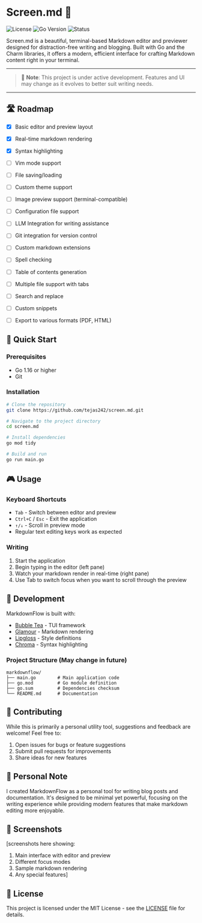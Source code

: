 # Screen.md 📝

![License](https://img.shields.io/badge/license-MIT-blue.svg)
![Go Version](https://img.shields.io/badge/go-%3E%3D%201.16-00ADD8.svg)
![Status](https://img.shields.io/badge/status-alpha-orange.svg)

Screen.md is a beautiful, terminal-based Markdown editor and previewer designed for distraction-free writing and blogging. Built with Go and the Charm libraries, it offers a modern, efficient interface for crafting Markdown content right in your terminal.

---

> 🚧 **Note**: This project is under active development. Features and UI may change as it evolves to better suit writing needs.

---

## 🛣️ Roadmap

- [x] Basic editor and preview layout
- [x] Real-time markdown rendering
- [x] Syntax highlighting
- [ ] Vim mode support
- [ ] File saving/loading
- [ ] Custom theme support
- [ ] Image preview support (terminal-compatible)
- [ ] Configuration file support

- [ ] LLM Integration for writing assistance
- [ ] Git integration for version control
- [ ] Custom markdown extensions
- [ ] Spell checking
- [ ] Table of contents generation

- [ ] Multiple file support with tabs
- [ ] Search and replace
- [ ] Custom snippets
- [ ] Export to various formats (PDF, HTML)

## 🎯 Quick Start

### Prerequisites
- Go 1.16 or higher
- Git

### Installation

```bash
# Clone the repository
git clone https://github.com/tejas242/screen.md.git

# Navigate to the project directory
cd screen.md

# Install dependencies
go mod tidy

# Build and run
go run main.go
```

## 🎮 Usage

### Keyboard Shortcuts
- `Tab` - Switch between editor and preview
- `Ctrl+C` / `Esc` - Exit the application
- `↑/↓` - Scroll in preview mode
- Regular text editing keys work as expected

### Writing
1. Start the application
2. Begin typing in the editor (left pane)
3. Watch your markdown render in real-time (right pane)
4. Use Tab to switch focus when you want to scroll through the preview


## 🔧 Development

MarkdownFlow is built with:
- [Bubble Tea](https://github.com/charmbracelet/bubbletea) - TUI framework
- [Glamour](https://github.com/charmbracelet/glamour) - Markdown rendering
- [Lipgloss](https://github.com/charmbracelet/lipgloss) - Style definitions
- [Chroma](https://github.com/alecthomas/chroma) - Syntax highlighting

### Project Structure (May change in future)
```
markdownflow/
├── main.go        # Main application code
├── go.mod         # Go module definition
├── go.sum         # Dependencies checksum
└── README.md      # Documentation
```

## 🤝 Contributing

While this is primarily a personal utility tool, suggestions and feedback are welcome! Feel free to:
1. Open issues for bugs or feature suggestions
2. Submit pull requests for improvements
3. Share ideas for new features

## 📝 Personal Note

I created MarkdownFlow as a personal tool for writing blog posts and documentation. It's designed to be minimal yet powerful, focusing on the writing experience while providing modern features that make markdown editing more enjoyable.

## 📸 Screenshots

[screenshots here showing:
1. Main interface with editor and preview
2. Different focus modes
3. Sample markdown rendering
4. Any special features]

## 📄 License

This project is licensed under the MIT License - see the [LICENSE](LICENSE) file for details.
